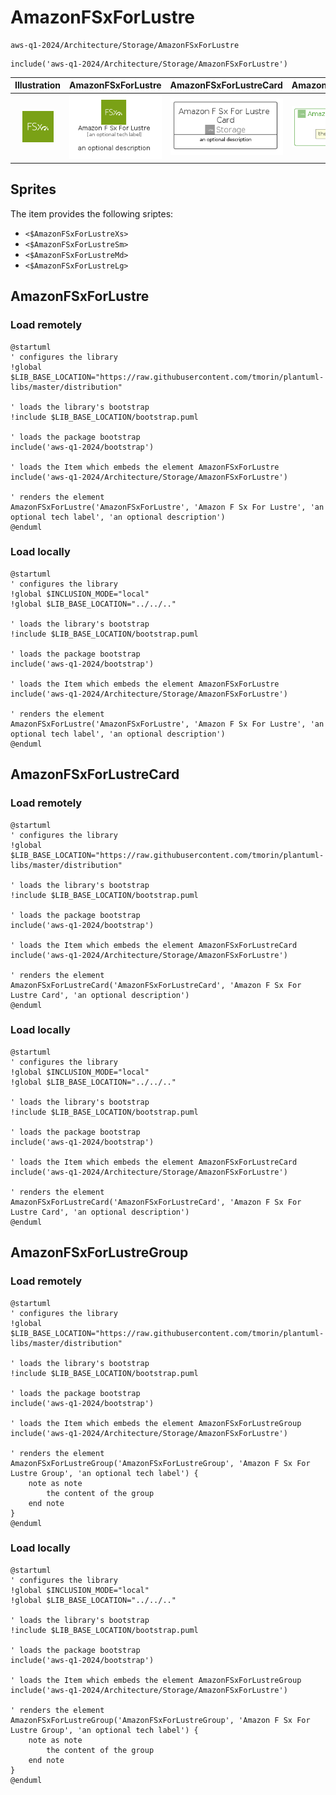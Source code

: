# AmazonFSxForLustre


```text
aws-q1-2024/Architecture/Storage/AmazonFSxForLustre
```

```text
include('aws-q1-2024/Architecture/Storage/AmazonFSxForLustre')
```



| Illustration | AmazonFSxForLustre | AmazonFSxForLustreCard | AmazonFSxForLustreGroup |
| :---: | :---: | :---: | :---: |
| ![illustration for Illustration](../../../aws-q1-2024/Architecture/Storage/AmazonFSxForLustre.png) | ![illustration for AmazonFSxForLustre](../../../aws-q1-2024/Architecture/Storage/AmazonFSxForLustre.Local.png) | ![illustration for AmazonFSxForLustreCard](../../../aws-q1-2024/Architecture/Storage/AmazonFSxForLustreCard.Local.png) | ![illustration for AmazonFSxForLustreGroup](../../../aws-q1-2024/Architecture/Storage/AmazonFSxForLustreGroup.Local.png) |



## Sprites
The item provides the following sriptes:

- `<$AmazonFSxForLustreXs>`
- `<$AmazonFSxForLustreSm>`
- `<$AmazonFSxForLustreMd>`
- `<$AmazonFSxForLustreLg>`





## AmazonFSxForLustre

### Load remotely
```plantuml
@startuml
' configures the library
!global $LIB_BASE_LOCATION="https://raw.githubusercontent.com/tmorin/plantuml-libs/master/distribution"

' loads the library's bootstrap
!include $LIB_BASE_LOCATION/bootstrap.puml

' loads the package bootstrap
include('aws-q1-2024/bootstrap')

' loads the Item which embeds the element AmazonFSxForLustre
include('aws-q1-2024/Architecture/Storage/AmazonFSxForLustre')

' renders the element
AmazonFSxForLustre('AmazonFSxForLustre', 'Amazon F Sx For Lustre', 'an optional tech label', 'an optional description')
@enduml
```

### Load locally
```plantuml
@startuml
' configures the library
!global $INCLUSION_MODE="local"
!global $LIB_BASE_LOCATION="../../.."

' loads the library's bootstrap
!include $LIB_BASE_LOCATION/bootstrap.puml

' loads the package bootstrap
include('aws-q1-2024/bootstrap')

' loads the Item which embeds the element AmazonFSxForLustre
include('aws-q1-2024/Architecture/Storage/AmazonFSxForLustre')

' renders the element
AmazonFSxForLustre('AmazonFSxForLustre', 'Amazon F Sx For Lustre', 'an optional tech label', 'an optional description')
@enduml
```

## AmazonFSxForLustreCard

### Load remotely
```plantuml
@startuml
' configures the library
!global $LIB_BASE_LOCATION="https://raw.githubusercontent.com/tmorin/plantuml-libs/master/distribution"

' loads the library's bootstrap
!include $LIB_BASE_LOCATION/bootstrap.puml

' loads the package bootstrap
include('aws-q1-2024/bootstrap')

' loads the Item which embeds the element AmazonFSxForLustreCard
include('aws-q1-2024/Architecture/Storage/AmazonFSxForLustre')

' renders the element
AmazonFSxForLustreCard('AmazonFSxForLustreCard', 'Amazon F Sx For Lustre Card', 'an optional description')
@enduml
```

### Load locally
```plantuml
@startuml
' configures the library
!global $INCLUSION_MODE="local"
!global $LIB_BASE_LOCATION="../../.."

' loads the library's bootstrap
!include $LIB_BASE_LOCATION/bootstrap.puml

' loads the package bootstrap
include('aws-q1-2024/bootstrap')

' loads the Item which embeds the element AmazonFSxForLustreCard
include('aws-q1-2024/Architecture/Storage/AmazonFSxForLustre')

' renders the element
AmazonFSxForLustreCard('AmazonFSxForLustreCard', 'Amazon F Sx For Lustre Card', 'an optional description')
@enduml
```

## AmazonFSxForLustreGroup

### Load remotely
```plantuml
@startuml
' configures the library
!global $LIB_BASE_LOCATION="https://raw.githubusercontent.com/tmorin/plantuml-libs/master/distribution"

' loads the library's bootstrap
!include $LIB_BASE_LOCATION/bootstrap.puml

' loads the package bootstrap
include('aws-q1-2024/bootstrap')

' loads the Item which embeds the element AmazonFSxForLustreGroup
include('aws-q1-2024/Architecture/Storage/AmazonFSxForLustre')

' renders the element
AmazonFSxForLustreGroup('AmazonFSxForLustreGroup', 'Amazon F Sx For Lustre Group', 'an optional tech label') {
    note as note
        the content of the group
    end note
}
@enduml
```

### Load locally
```plantuml
@startuml
' configures the library
!global $INCLUSION_MODE="local"
!global $LIB_BASE_LOCATION="../../.."

' loads the library's bootstrap
!include $LIB_BASE_LOCATION/bootstrap.puml

' loads the package bootstrap
include('aws-q1-2024/bootstrap')

' loads the Item which embeds the element AmazonFSxForLustreGroup
include('aws-q1-2024/Architecture/Storage/AmazonFSxForLustre')

' renders the element
AmazonFSxForLustreGroup('AmazonFSxForLustreGroup', 'Amazon F Sx For Lustre Group', 'an optional tech label') {
    note as note
        the content of the group
    end note
}
@enduml
```

